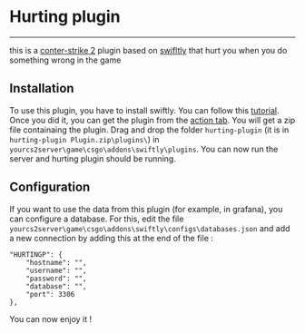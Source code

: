 # Hurting plugin
---
this is a [conter-strike 2](https://en.wikipedia.org/wiki/Counter-Strike_2) plugin based on [swifltly](https://github.com/swiftly-solution/swiftly) that hurt you when you do something wrong in the game

## Installation
To use this plugin, you have to install swiftly. You can follow this [tutorial](https://www.youtube.com/watch?v=0NG2ew_kxrg).
Once you did it, you can get the plugin from the [action tab](https://github.com/LeBeaufort/hurting-plugin/actions). You will get a zip file containaing the plugin. Drag and drop the folder `hurting-plugin` (it is in `hurting-plugin Plugin.zip\plugins\`) in `yourcs2server\game\csgo\addons\swiftly\plugins`. You can now run the server and hurting plugin should be running.

## Configuration
If you want to use the data from this plugin (for example, in grafana), you can configure a database. For this, edit the file `yourcs2server\game\csgo\addons\swiftly\configs\databases.json` and add a new connection by adding this at the end of the file : 
```
"HURTINGP": {
	"hostname": "",
    "username": "",
    "password": "",
    "database": "",
    "port": 3306
},
```

You can now enjoy it !
